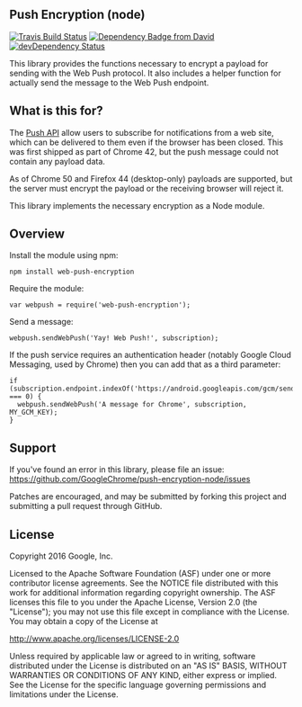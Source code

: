 Push Encryption (node)
----------------------

[![Travis Build Status](https://travis-ci.org/GoogleChrome/push-encryption-node.svg?branch=master)](https://travis-ci.org/GoogleChrome/push-encryption-node) [![Dependency Badge from David](https://david-dm.org/GoogleChrome/push-encryption-node.svg)](https://david-dm.org/GoogleChrome/push-encryption-node) [![devDependency Status](https://david-dm.org/GoogleChrome/push-encryption-node/dev-status.svg)](https://david-dm.org/GoogleChrome/push-encryption-node#info=devDependencies)

This library provides the functions necessary to encrypt a payload for sending
with the Web Push protocol. It also includes a helper function for actually
send the message to the Web Push endpoint.

What is this for?
-----------------

The [Push API](http://w3c.github.io/push-api/) allow users to subscribe for
notifications from a web site, which can be delivered to them even if the
browser has been closed. This was first shipped as part of Chrome 42, but the
push message could not contain any payload data.

As of Chrome 50 and Firefox 44 (desktop-only) payloads are supported, but the
server must encrypt the payload or the receiving browser will reject it.

This library implements the necessary encryption as a Node module.

Overview
--------

Install the module using npm:

`npm install web-push-encryption`

Require the module:

`var webpush = require('web-push-encryption');`

Send a message:

`webpush.sendWebPush('Yay! Web Push!', subscription);`

If the push service requires an authentication header (notably Google Cloud
Messaging, used by Chrome) then you can add that as a third parameter:

```
if (subscription.endpoint.indexOf('https://android.googleapis.com/gcm/send/') === 0) {
  webpush.sendWebPush('A message for Chrome', subscription, MY_GCM_KEY);
}
```

Support
-------

If you've found an error in this library, please file an issue:
https://github.com/GoogleChrome/push-encryption-node/issues

Patches are encouraged, and may be submitted by forking this project and
submitting a pull request through GitHub.

License
-------

Copyright 2016 Google, Inc.

Licensed to the Apache Software Foundation (ASF) under one or more contributor
license agreements.  See the NOTICE file distributed with this work for
additional information regarding copyright ownership.  The ASF licenses this
file to you under the Apache License, Version 2.0 (the "License"); you may not
use this file except in compliance with the License.  You may obtain a copy of
the License at

  http://www.apache.org/licenses/LICENSE-2.0

Unless required by applicable law or agreed to in writing, software
distributed under the License is distributed on an "AS IS" BASIS, WITHOUT
WARRANTIES OR CONDITIONS OF ANY KIND, either express or implied.  See the
License for the specific language governing permissions and limitations under
the License.
